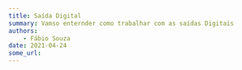 ```yaml
---
title: Saída Digital
summary: Vamso enternder como trabalhar com as saídas Digitais
authors:
    - Fábio Souza
date: 2021-04-24
some_url:
---
```

